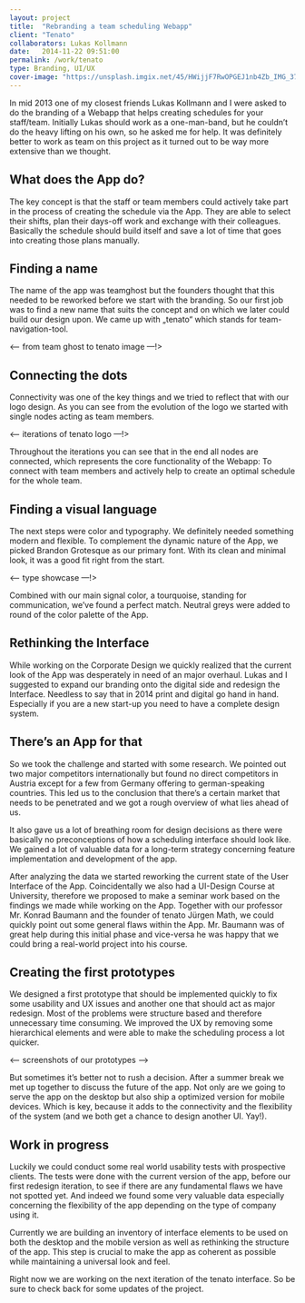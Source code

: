 ```yaml
---
layout: project
title:  "Rebranding a team scheduling Webapp"
client: "Tenato"
collaborators: Lukas Kollmann
date:   2014-11-22 09:51:00
permalink: /work/tenato
type: Branding, UI/UX
cover-image: "https://unsplash.imgix.net/45/HWijjF7RwOPGEJ1nb4Zb_IMG_3773.jpg?q=75&fm=jpg&s=38ebbe5922dfb2114877fe9170478b2f"
---
```


In mid 2013 one of my closest friends Lukas Kollmann and I were asked to do the branding of a Webapp that helps creating schedules for your staff/team. Initially Lukas should work as a one-man-band, but he couldn’t do the heavy lifting on his own, so he asked me for help. It was definitely better to work as team on this project as it turned out to be way more extensive than we thought.

## What does the App do?

The key concept is that the staff or team members could actively take part in the process of creating the schedule via the App. They are able to select their shifts, plan their days-off work and exchange with their colleagues. Basically the schedule should build itself and save a lot of time that goes into creating those plans manually.

## Finding a name

The name of the app was teamghost but the founders thought that this needed to be reworked before we start with the branding. So our first job was to find a new name that suits the concept and on which we later could build our design upon. We came up with „tenato“ which stands for team-navigation-tool.

<— from team ghost to tenato image —!>

## Connecting the dots

Connectivity was one of the key things and we tried to reflect that with our logo design. As you can see from the evolution of the logo we started with single nodes acting as team members.

<— iterations of tenato logo —!>

Throughout the iterations you can see that in the end all nodes are connected, which represents the core functionality of the Webapp: To connect with team members and actively help to create an optimal schedule for the whole team.

## Finding a visual language

The next steps were color and typography. We definitely needed something modern and flexible. To complement the dynamic nature of the App, we picked Brandon Grotesque as our primary font. With its clean and minimal look, it was a good fit right from the start.

<— type showcase —!>

Combined with our main signal color, a tourquoise, standing for communication, we’ve found a perfect match. Neutral greys were added to round of the color palette of the App.

## Rethinking the Interface  

While working on the Corporate Design we quickly realized that the current look of the App was desperately in need of an major overhaul. Lukas and I suggested to expand our branding onto the digital side and redesign the Interface. Needless to say that in 2014 print and digital go hand in hand. Especially if you are a new start-up you need to have a complete design system.

## There’s an App for that

So we took the challenge and started with some research. We pointed out two major competitors internationally but found no direct competitors in Austria except for a few from Germany offering to german-speaking countries. This led us to the conclusion that there’s a certain market that needs to be penetrated and we got a rough overview of what lies ahead of us.

It also gave us a lot of breathing room for design decisions as there were basically no preconceptions of how a scheduling interface should look like. We gained a lot of valuable data for  a long-term strategy concerning feature implementation and development of the app.

After analyzing the data we started reworking the current state of the User Interface of the App. Coincidentally we also had a UI-Design Course at University, therefore we proposed to make a seminar work based on the findings we made while working on the App. Together with our professor Mr. Konrad Baumann and the founder of tenato Jürgen Math, we could quickly point out some general flaws within the App. Mr. Baumann was of great help during this initial phase and vice-versa he was happy that we could bring a real-world project into his course.

## Creating the first prototypes

We designed a first prototype that should be implemented quickly to fix some usability and UX issues and another one that should act as major redesign. Most of the problems were structure based and therefore unnecessary time consuming. We improved the UX by removing some hierarchical elements and were able to make the scheduling process a lot quicker. 

<— screenshots of our prototypes —>

But sometimes it’s better not to rush a decision. After a summer break we met up together to discuss the future of the app. Not only are we going to serve the app on the desktop but also ship a optimized version for mobile devices. Which is key, because it adds to the connectivity and the flexibility of the system (and we both get a chance to design another UI. Yay!).

## Work in progress

Luckily we could conduct some real world usability tests with prospective clients. The tests were done with the current version of the app, before our first redesign iteration, to see if there are any fundamental flaws we have not spotted yet. And indeed we found some very valuable data especially concerning the flexibility of the app depending on the type of company using it.

Currently we are building an inventory of interface elements to be used on both the desktop and the mobile version as well as rethinking the structure of the app. This step is crucial to make the app as coherent as possible while maintaining a universal look and feel.

Right now we are working on the next iteration of the tenato interface. So be sure to check back for some updates of the project. 